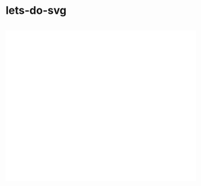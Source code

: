 # lets-do-svg


<div align="center">
	<br>
	<a href="https://github.com/tanisha03/lets-do-svg/blob/master/card.svg">
		<img src="card.svg" width="800" height="400">
	</a>
	<br>
</div>
